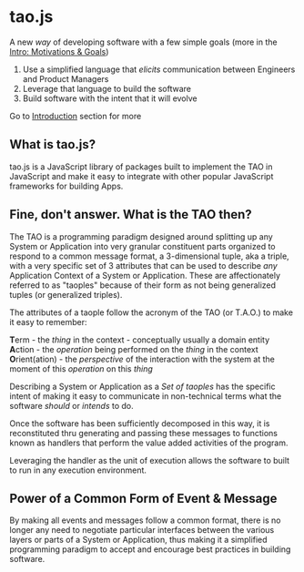 # tao.js

A new _way_ of developing software with a few simple goals (more in the [Intro: Motivations & Goals](intro/motivations.md))

1. Use a simplified language that _elicits_ communication between Engineers and Product Managers
1. Leverage that language to build the software
1. Build software with the intent that it will evolve

Go to [Introduction](/intro/README.md) section for more

## What is tao.js?

tao.js is a JavaScript library of packages built to implement the TAO in JavaScript and
make it easy to integrate with other popular JavaScript frameworks for building Apps.

## Fine, don't answer. What is the TAO then?

The TAO is a programming paradigm designed around splitting up any System or Application
into very granular constituent parts organized to respond to a common message format,
a 3-dimensional tuple, aka a triple, with a very specific set of 3 attributes that
can be used to describe _any_ Application Context of a System or Application.  These
are affectionately referred to as "taoples" because of their form as not being
generalized tuples (or generalized triples).

The attributes of a taople follow the acronym of the TAO (or T.A.O.) to make it easy
to remember:

**T**erm - the _thing_ in the context - conceptually usually a domain entity  
**A**ction - the _operation_ being performed on the _thing_ in the context  
**O**rient(ation) - the _perspective_ of the interaction with the system at
the moment of this _operation_ on this _thing_  

Describing a System or Application as a _Set of taoples_ has the specific intent of making
it easy to communicate in non-technical terms what the software _should_ or _intends_ to do.

Once the software has been sufficiently decomposed in this way, it is reconstituted thru
generating and passing these messages to functions known as handlers that perform the
value added activities of the program.

Leveraging the handler as the unit of execution allows the software to built to run in
any execution environment.

## Power of a Common Form of Event & Message

By making all events and messages follow a common format, there is no longer any need
to negotiate particular interfaces between the various layers or parts of a System or
Application, thus making it a simplified programming paradigm to accept and encourage
best practices in building software.
